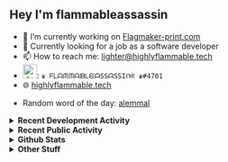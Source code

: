 ## Hey I'm flammableassassin

- 🔭 I’m currently working on [Flagmaker-print.com](https://flagmaker-print.com)
- 🌱  Currently looking for a job as a software developer
- 📫 How to reach me: [lighter@highlyflammable.tech](mailto:lighter@highlyflammable.tech?subject=Hello)
- <img src="https://discord.com/assets/2c21aeda16de354ba5334551a883b481.png" alt="drawing" width="25"/>: `♛ ᖴᒪᗩᙏᙏᗩᙖᒪᙓᗩSSᗩSSIᑎ® ♛#4701`
- 🌐 [highlyflammable.tech](https://highlyflammable.tech)

<!--START_SECTION:randomWord-->
- Random word of the day: [alemmal](https://www.wordnik.com/words/alemmal)
<!--END_SECTION:randomWord-->

<details>
  <summary><b>Recent Development Activity</b></summary>
  Doesn't record in dev containers
    <br> 
  
  <!--START_SECTION:waka-->

```text
JavaScript   1 hr 5 mins     ███████████▒░░░░░░░░░░░░░   45.50 %
HTML         40 mins         ███████░░░░░░░░░░░░░░░░░░   28.05 %
JSON         32 mins         █████▓░░░░░░░░░░░░░░░░░░░   22.46 %
SCSS         2 mins          ▒░░░░░░░░░░░░░░░░░░░░░░░░   01.91 %
Other        1 min           ▒░░░░░░░░░░░░░░░░░░░░░░░░   00.81 %
```

<!--END_SECTION:waka-->

</details>

<details>
  <summary><b>Recent Public Activity</b></summary>
    <br>

  <!--START_SECTION:activity-->
1. 🗣 Commented on [#16](https://github.com/flamableassassin/status/issues/16) in [flamableassassin/status](https://github.com/flamableassassin/status)
2. ❗️ Closed issue [#16](https://github.com/flamableassassin/status/issues/16) in [flamableassassin/status](https://github.com/flamableassassin/status)
3. ❗️ Opened issue [#16](https://github.com/flamableassassin/status/issues/16) in [flamableassassin/status](https://github.com/flamableassassin/status)
4. ❗️ Closed issue [#15](https://github.com/flamableassassin/status/issues/15) in [flamableassassin/status](https://github.com/flamableassassin/status)
5. 🗣 Commented on [#15](https://github.com/flamableassassin/status/issues/15) in [flamableassassin/status](https://github.com/flamableassassin/status)
  <!--END_SECTION:activity-->

</details>

<details>
  <summary><b>Github Stats</b></summary>
    <br>
    <p align="center">
      <img width="48%" src="https://github-readme-stats.vercel.app/api?username=flamableassassin&count_private=true&show_icons=true&theme=radical"/>
      <img width="48%" src="https://github-readme-streak-stats.herokuapp.com?user=flamableassassin&theme=neon-dark"/>
    </p>
  
</details>

<details>
  <summary><b>Other Stuff</b></summary>
  <br>
<a href="https://www.abuseipdb.com/user/67633" title="AbuseIPDB" alt="AbuseIPDB Contributor Badge">
	<img src="https://www.abuseipdb.com/contributor/67633.svg" style="width: 180px;">
</a>
  
</details>
